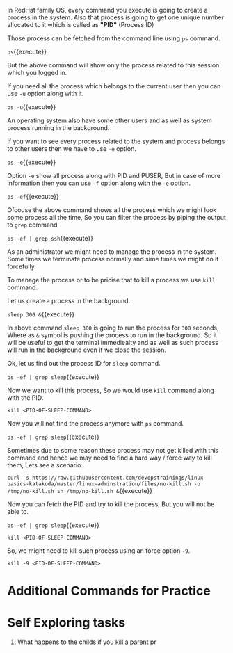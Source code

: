 

In RedHat family OS, every command you execute is going to create a process in the system. Also that process is going to get one unique number allocated to it which is called as **"PID"** (Process ID)

Those process can be fetched from the command line using `ps` command.

`ps`{{execute}}


But the above command will show only the process related to this session which you logged in. 

If you need all the process which belongs to the current user then you can use `-u` option along with it.

`ps -u`{{execute}}


An operating system also have some other users and as well as system process running in the background.

If you want to see every process related to the system and process belongs to other users then we have to use `-e` option.

`ps -e`{{execute}}


Option `-e` show all process along with PID and PUSER, But in case of more information then you can use `-f` option along with the `-e` option.

`ps -ef`{{execute}}


Ofcouse the above command shows all the process which we might look some process all the time, So you can filter the process by piping the output to `grep` command

`ps -ef | grep ssh`{{execute}}



As an administrator we might need to manage the process in the system. Some times we terminate process normally and sime times we might do it forcefully.

To manage the process or to be pricise that to kill a process we use `kill` command.

Let us create a process in the background.

`sleep 300 &`{{execute}} 

In above command `sleep 300` is going to run the process for `300` seconds, Where as `&` symbol is pushing the process to run in the background. So it will be useful to get the terminal immediealty and as well as such process will run in the background even if we close the session.

Ok, let us find out the process ID for `sleep` command.

`ps -ef | grep sleep`{{execute}}

Now we want to kill this process, So we would use `kill` command along with the PID.

`kill <PID-OF-SLEEP-COMMAND>`

Now you will not find the process anymore with `ps` command.

`ps -ef | grep sleep`{{execute}}


Sometimes due to some reason these process may not get killed with this command and hence we may need to find a hard way / force way to kill them, Lets see a scenario..

`
curl -s https://raw.githubusercontent.com/devopstrainings/linux-basics-katakoda/master/linux-adminstration/files/no-kill.sh -o /tmp/no-kill.sh
sh /tmp/no-kill.sh &
`{{execute}}

Now you can fetch the PID and try to kill the process, But you will not be able to.

`ps -ef | grep sleep`{{execute}}

`kill <PID-OF-SLEEP-COMMAND>`

So, we might need to kill such process using an force option `-9`.

`kill -9 <PID-OF-SLEEP-COMMAND>`


# Additional Commands for Practice


# Self Exploring tasks

  1. What happens to the childs if you kill a parent pr 